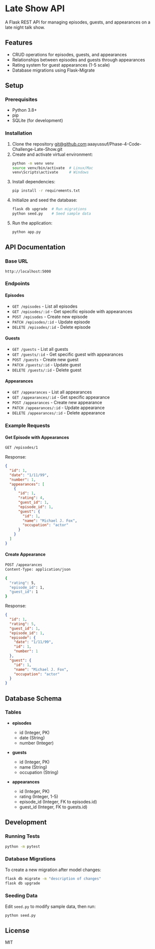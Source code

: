 # Late Show API

A Flask REST API for managing episodes, guests, and appearances on a late night talk show.

## Features
- CRUD operations for episodes, guests, and appearances
- Relationships between episodes and guests through appearances
- Rating system for guest appearances (1-5 scale)
- Database migrations using Flask-Migrate

## Setup

### Prerequisites
- Python 3.8+
- pip
- SQLite (for development)

### Installation
1. Clone the repository  git@github.com:aaayussuf/Phase-4-Code-Challenge-Late-Show.git
2. Create and activate virtual environment:
   ```bash
   python -m venv venv
   source venv/bin/activate  # Linux/Mac
   venv\Scripts\activate     # Windows
   ```
3. Install dependencies:
   ```bash
   pip install -r requirements.txt
   ```
4. Initialize and seed the database:
   ```bash
   flask db upgrade  # Run migrations
   python seed.py    # Seed sample data
   ```
5. Run the application:
   ```bash
   python app.py
   ```

## API Documentation

### Base URL
`http://localhost:5000`

### Endpoints

#### Episodes
- `GET /episodes` - List all episodes
- `GET /episodes/:id` - Get specific episode with appearances
- `POST /episodes` - Create new episode
- `PATCH /episodes/:id` - Update episode
- `DELETE /episodes/:id` - Delete episode

#### Guests
- `GET /guests` - List all guests
- `GET /guests/:id` - Get specific guest with appearances
- `POST /guests` - Create new guest
- `PATCH /guests/:id` - Update guest
- `DELETE /guests/:id` - Delete guest

#### Appearances
- `GET /appearances` - List all appearances
- `GET /appearances/:id` - Get specific appearance
- `POST /appearances` - Create new appearance
- `PATCH /appearances/:id` - Update appearance
- `DELETE /appearances/:id` - Delete appearance

### Example Requests

#### Get Episode with Appearances
```bash
GET /episodes/1
```

Response:
```json
{
  "id": 1,
  "date": "1/11/99",
  "number": 1,
  "appearances": [
    {
      "id": 1,
      "rating": 4,
      "guest_id": 1,
      "episode_id": 1,
      "guest": {
        "id": 1,
        "name": "Michael J. Fox",
        "occupation": "actor"
      }
    }
  ]
}
```

#### Create Appearance
```bash
POST /appearances
Content-Type: application/json

{
  "rating": 5,
  "episode_id": 1,
  "guest_id": 1
}
```

Response:
```json
{
  "id": 1,
  "rating": 5,
  "guest_id": 1,
  "episode_id": 1,
  "episode": {
    "date": "1/11/99",
    "id": 1,
    "number": 1
  },
  "guest": {
    "id": 1,
    "name": "Michael J. Fox",
    "occupation": "actor"
  }
}
```

## Database Schema

### Tables
- **episodes**
  - id (Integer, PK)
  - date (String)
  - number (Integer)

- **guests**
  - id (Integer, PK)
  - name (String)
  - occupation (String)

- **appearances**
  - id (Integer, PK)
  - rating (Integer, 1-5)
  - episode_id (Integer, FK to episodes.id)
  - guest_id (Integer, FK to guests.id)

## Development

### Running Tests
```bash
python -m pytest
```

### Database Migrations
To create a new migration after model changes:
```bash
flask db migrate -m "description of changes"
flask db upgrade
```

### Seeding Data
Edit `seed.py` to modify sample data, then run:
```bash
python seed.py
```

## License
MIT
